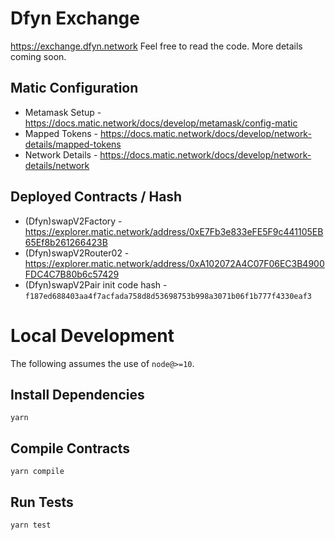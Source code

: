# Dfyn Exchange

https://exchange.dfyn.network Feel free to read the code. More details coming soon.

## Matic Configuration

- Metamask Setup - https://docs.matic.network/docs/develop/metamask/config-matic
- Mapped Tokens - https://docs.matic.network/docs/develop/network-details/mapped-tokens
- Network Details - https://docs.matic.network/docs/develop/network-details/network

## Deployed Contracts / Hash

- (Dfyn)swapV2Factory - https://explorer.matic.network/address/0xE7Fb3e833eFE5F9c441105EB65Ef8b261266423B
- (Dfyn)swapV2Router02 - https://explorer.matic.network/address/0xA102072A4C07F06EC3B4900FDC4C7B80b6c57429
- (Dfyn)swapV2Pair init code hash - `f187ed688403aa4f7acfada758d8d53698753b998a3071b06f1b777f4330eaf3`


# Local Development

The following assumes the use of `node@>=10`.

## Install Dependencies

`yarn`

## Compile Contracts

`yarn compile`

## Run Tests

`yarn test`
